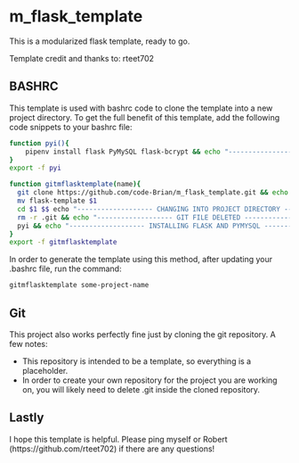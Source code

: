 # m_flask_template
<p>This is a modularized flask template, ready to go.</p>
<p>Template credit and thanks to: rteet702</p>


## BASHRC
<p>This template is used with bashrc code to clone the template into a new project directory. 
  To get the full benefit of this template, add the following code snippets to your bashrc file:</p>
  
  ```bash
  function pyi(){
      pipenv install flask PyMySQL flask-bcrypt && echo "-------------------FLASK PYMYSQL BCRYPT AND VIRTUAL ENVIRONMENT CREATED-------------------"
  }
  export -f pyi
  
  function gitmflasktemplate(name){
    git clone https://github.com/code-Brian/m_flask_template.git && echo "------------------- GIT REPO CLONED -------------------"
    mv flask-template $1
    cd $1 $$ echo "------------------- CHANGING INTO PROJECT DIRECTORY -------------------"
    rm -r .git && echo "------------------- GIT FILE DELETED -------------------"
    pyi && echo "------------------- INSTALLING FLASK AND PYMYSQL -------------------"
  } 
  export -f gitmflasktemplate
  ```
In order to generate the template using this method, after updating your .bashrc file, run the command:
```bash
gitmflasktemplate some-project-name
```

## Git

This project also works perfectly fine just by cloning the git repository. 
A few notes:
- This repository is intended to be a template, so everything is a placeholder. 
- In order to create your own repository for the project you are working on, you will likely need to delete .git inside the cloned repository.


## Lastly
<p> I hope this template is helpful. Please ping myself or Robert (https://github.com/rteet702) if there are any questions!</p>